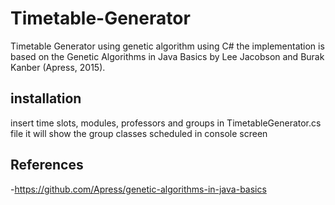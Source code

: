 # Timetable-Generator
Timetable Generator using genetic algorithm using C# 
the implementation is based on the Genetic Algorithms in Java Basics by Lee Jacobson and Burak Kanber (Apress, 2015).

## installation 
insert time slots, modules, professors and groups in TimetableGenerator.cs file 
it will show the group classes scheduled in console screen

## References 
-https://github.com/Apress/genetic-algorithms-in-java-basics
